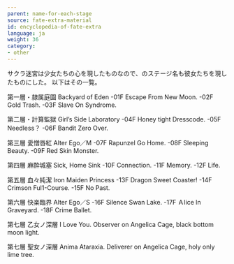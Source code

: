```yaml
---
parent: name-for-each-stage
source: fate-extra-material
id: encyclopedia-of-fate-extra
language: ja
weight: 36
category:
- other
---
```


サクラ迷宮は少女たちの心を現したものなので、のステージ名も彼女たちを現したものにした。
以下はその一覧。

第一層・隷属庭園 Backyard of Eden
-01F Escape From New Moon.
-02F Gold Trash.
-03F Slave On Syndrome.

第二層・計算監獄 Girl’s Side Laboratory
-04F Honey tight Dresscode.
-05F Needless？
-06F Bandit Zero Over.

第三層 愛憎唇紅 Alter Ego／M
-07F Rapunzel Go Home.
-08F Sleeping Beauty.
-09F Red Skin Monster.

第四層 麻酔城塞 Sick, Home Sink
-10F Connection.
-11F Memory.
-12F Life.

第五層 血々純潔 Iron Maiden Princess
-13F Dragon Sweet Coaster!
-14F Crimson Ful1-Course.
-15F No Past.

第六層 快楽臨界 Alter Ego／S
-16F Silence Swan Lake.
-17F Ａlice ln Graveyard.
-18F Crime Ballet.

第七層 乙女ノ深層 I Love You.
Observer on Angelica Cage, black bottom moon light.

第七層 聖女ノ深層 Anima Ataraxia.
Deliverer on Angelica Cage, holy only lime tree.
